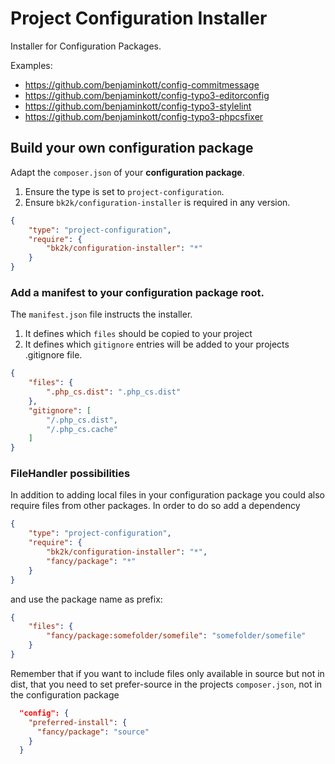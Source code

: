 # Project Configuration Installer

Installer for Configuration Packages.  

Examples:
- https://github.com/benjaminkott/config-commitmessage
- https://github.com/benjaminkott/config-typo3-editorconfig
- https://github.com/benjaminkott/config-typo3-stylelint
- https://github.com/benjaminkott/config-typo3-phpcsfixer

## Build your own configuration package

Adapt the `composer.json` of your **configuration package**.

1. Ensure the type is set to `project-configuration`.
1. Ensure `bk2k/configuration-installer` is required in any version.

```json
{
    "type": "project-configuration",
    "require": {
        "bk2k/configuration-installer": "*"
    }
}
   ```

### Add a manifest to your configuration package root.

The `manifest.json` file instructs the installer.

1. It defines which `files` should be copied to your project
1. It defines which `gitignore` entries will be added to your projects .gitignore file.


```json
{
    "files": {
        ".php_cs.dist": ".php_cs.dist"
    },
    "gitignore": [
        "/.php_cs.dist",
        "/.php_cs.cache"
    ]
}
```

### FileHandler possibilities

In addition to adding local files in your configuration package you could also require 
files from other packages. In order to do so add a dependency
```json
{
    "type": "project-configuration",
    "require": {
        "bk2k/configuration-installer": "*",
        "fancy/package": "*"
    }
}
   ```
and use the package name as prefix:
```json
{
    "files": {
        "fancy/package:somefolder/somefile": "somefolder/somefile"
    }
}
```
Remember that if you want to include files only available in source but not in dist, that you need to set prefer-source 
in the projects `composer.json`, not in the configuration package
```json
  "config": {
    "preferred-install": {
      "fancy/package": "source"
    }
  }
```
